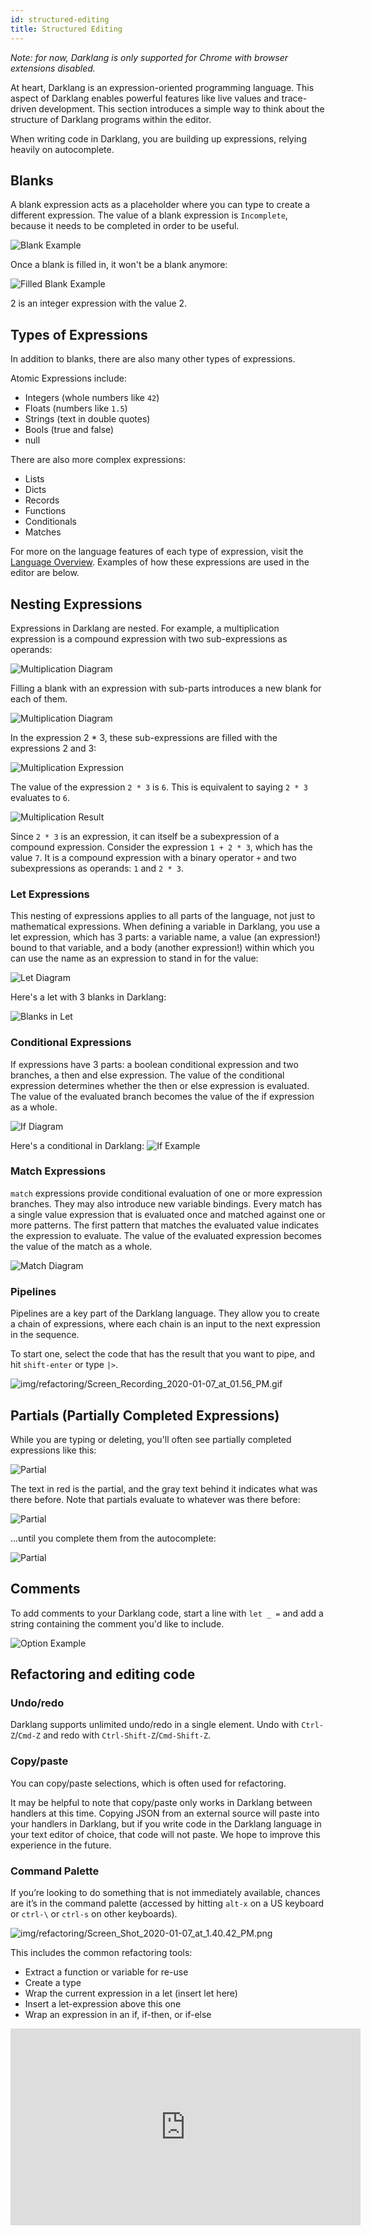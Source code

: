 ```yaml
---
id: structured-editing
title: Structured Editing
---
```


_Note: for now, Darklang is only supported for Chrome with browser extensions
disabled._

At heart, Darklang is an expression-oriented programming language. This aspect
of Darklang enables powerful features like live values and trace-driven
development. This section introduces a simple way to think about the structure
of Darklang programs within the editor.

When writing code in Darklang, you are building up expressions, relying heavily
on autocomplete.

## Blanks

A blank expression acts as a placeholder where you can type to create a
different expression. The value of a blank expression is `Incomplete`, because
it needs to be completed in order to be useful.

![Blank Example](/img/structuredediting/blank_example.png)

Once a blank is filled in, it won't be a blank anymore:

![Filled Blank Example](/img/structuredediting/filled_blank_example.png)

2 is an integer expression with the value 2.

## Types of Expressions

In addition to blanks, there are also many other types of expressions.

Atomic Expressions include:

- Integers (whole numbers like `42`)
- Floats (numbers like `1.5`)
- Strings (text in double quotes)
- Bools (true and false)
- null

There are also more complex expressions:

- Lists
- Dicts
- Records
- Functions
- Conditionals
- Matches

For more on the language features of each type of expression, visit the
[Language Overview](languageoverview). Examples of how these expressions are
used in the editor are below.

## Nesting Expressions

Expressions in Darklang are nested. For example, a multiplication expression is
a compound expression with two sub-expressions as operands:

![Multiplication Diagram](/img/structuredediting/mul_diagram.png)

Filling a blank with an expression with sub-parts introduces a new blank for
each of them.

![Multiplication Diagram](/img/structuredediting/multiplication.png)

In the expression 2 \* 3, these sub-expressions are filled with the expressions
2 and 3:

![Multiplication Expression](/img/structuredediting/mul_expression.png)

The value of the expression `2 * 3` is `6`. This is equivalent to saying `2 * 3`
evaluates to `6`.

![Multiplication Result](/img/structuredediting/mul_result.png)

Since `2 * 3` is an expression, it can itself be a subexpression of a compound
expression. Consider the expression `1 + 2 * 3`, which has the value `7`. It is
a compound expression with a binary operator `+` and two subexpressions as
operands: `1` and `2 * 3`.

### Let Expressions

This nesting of expressions applies to all parts of the language, not just to
mathematical expressions. When defining a variable in Darklang, you use a let
expression, which has 3 parts: a variable name, a value (an expression!) bound
to that variable, and a body (another expression!) within which you can use the
name as an expression to stand in for the value:

![Let Diagram](/img/structuredediting/let_diagram.png)

Here's a let with 3 blanks in Darklang:

![Blanks in Let](/img/structuredediting/blanks_in_let_example.png)

### Conditional Expressions

If expressions have 3 parts: a boolean conditional expression and two branches,
a then and else expression. The value of the conditional expression determines
whether the then or else expression is evaluated. The value of the evaluated
branch becomes the value of the if expression as a whole.

![If Diagram](/img/structuredediting/if_diagram.png)

Here's a conditional in Darklang:
![If Example](/img/structuredediting/if_example.png)

### Match Expressions

`match` expressions provide conditional evaluation of one or more expression
branches. They may also introduce new variable bindings. Every match has a
single value expression that is evaluated once and matched against one or more
patterns. The first pattern that matches the evaluated value indicates the
expression to evaluate. The value of the evaluated expression becomes the value
of the match as a whole.

![Match Diagram](/img/structuredediting/match_diagram.png)

### Pipelines

Pipelines are a key part of the Darklang language. They allow you to create a
chain of expressions, where each chain is an input to the next expression in the
sequence.

To start one, select the code that has the result that you want to pipe, and hit
`shift-enter` or type `|>`.

![img/refactoring/Screen_Recording_2020-01-07_at_01.56_PM.gif](/img/structuredediting/pipeline_example.png)

## Partials (Partially Completed Expressions)

While you are typing or deleting, you'll often see partially completed
expressions like this:

![Partial](/img/structuredediting/partial_example.png)

The text in red is the partial, and the gray text behind it indicates what was
there before. Note that partials evaluate to whatever was there before:

![Partial](/img/structuredediting/partial_almost_filled.png)

...until you complete them from the autocomplete:

![Partial](/img/structuredediting/partial_completed_example.png)

## Comments

To add comments to your Darklang code, start a line with `let _ =` and add a
string containing the comment you'd like to include.

![Option Example](/img/language/comment.png)

## Refactoring and editing code

### Undo/redo

Darklang supports unlimited undo/redo in a single element. Undo with
`Ctrl-Z`/`Cmd-Z` and redo with `Ctrl-Shift-Z`/`Cmd-Shift-Z`.

### Copy/paste

You can copy/paste selections, which is often used for refactoring.

It may be helpful to note that copy/paste only works in Darklang between
handlers at this time. Copying JSON from an external source will paste into your
handlers in Darklang, but if you write code in the Darklang language in your
text editor of choice, that code will not paste. We hope to improve this
experience in the future.

### Command Palette

If you’re looking to do something that is not immediately available, chances are
it’s in the command palette (accessed by hitting `alt-x` on a US keyboard or
`ctrl-\` or `ctrl-s` on other keyboards).

![img/refactoring/Screen_Shot_2020-01-07_at_1.40.42_PM.png](/img/refactoring/Screen_Shot_2020-01-07_at_1.40.42_PM.png)

This includes the common refactoring tools:

- Extract a function or variable for re-use
- Create a type
- Wrap the current expression in a let (insert let here)
- Insert a let-expression above this one
- Wrap an expression in an if, if-then, or if-else

<iframe width="560" height="315" src="https://www.youtube.com/embed/A39iZCaqX-w" frameborder="0" allow="accelerometer; autoplay; encrypted-media; gyroscope; picture-in-picture" allowfullscreen></iframe>
